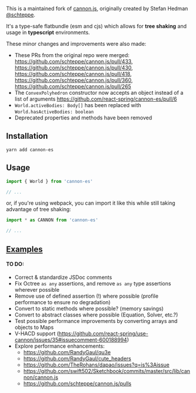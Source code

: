 This is a maintained fork of [cannon.js](https://github.com/schteppe/cannon.js), originally created by Stefan Hedman [@schteppe](https://github.com/schteppe).

It's a type-safe flatbundle (esm and cjs) which allows for **tree shaking** and usage in **typescript** environments.

These minor changes and improvements were also made:

- These PRs from the original repo were merged: https://github.com/schteppe/cannon.js/pull/433, https://github.com/schteppe/cannon.js/pull/430, https://github.com/schteppe/cannon.js/pull/418, https://github.com/schteppe/cannon.js/pull/360, https://github.com/schteppe/cannon.js/pull/265
- The `ConvexPolyhedron` constructor now accepts an object instead of a list of arguments https://github.com/react-spring/cannon-es/pull/6
- `World.activeBodies: Body[]` has been replaced with `World.hasActiveBodies: boolean`
- Deprecated properties and methods have been removed

## Installation

```
yarn add cannon-es
```

## Usage

```js
import { World } from 'cannon-es'

// ...
```

or, if you're using webpack, you can import it like this while still taking advantage of tree shaking:

```js
import * as CANNON from 'cannon-es'

// ...
```

<!-- ## [Documentation]() -->

## [Examples](https://react-spring.github.io/cannon-es/)

#### TO DO:

- Correct & standardize JSDoc comments
- Fix Octree `as any` assertions, and remove `as any` type assertions wherever possible
- Remove use of defined assertion (!) where possible (profile performance to ensure no degradation)
- Convert to static methods where possible? (memory savings)
- Convert to abstract classes where possible (Equation, Solver, etc.?)
- Test possible performance improvements by converting arrays and objects to Maps
- V-HACD support (https://github.com/react-spring/use-cannon/issues/35#issuecomment-600188994)
- Explore performance enhancements:
  - https://github.com/RandyGaul/qu3e
  - https://github.com/RandyGaul/cute_headers
  - https://github.com/TheRohans/dapao/issues?q=is%3Aissue
  - https://github.com/swift502/Sketchbook/commits/master/src/lib/cannon/cannon.js
  - https://github.com/schteppe/cannon.js/pulls
